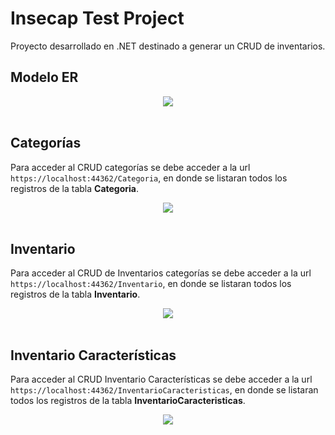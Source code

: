 # Insecap Test Project

Proyecto desarrollado en .NET destinado a generar un CRUD de inventarios.

## Modelo ER

<div align="center">
  <img src="./Images/TMSTEST/ER-Model.PNG">
</div>
<br>

## Categorías

Para acceder al CRUD categorías se debe acceder a la url `https://localhost:44362/Categoria`, en donde se listaran todos los registros de la tabla **Categoria**.

<div align="center">
  <img src="./Images/TMSTEST/CategoriaIndex.PNG">
</div>
<br>

## Inventario

Para acceder al CRUD de Inventarios categorías se debe acceder a la url `https://localhost:44362/Inventario`, en donde se listaran todos los registros de la tabla **Inventario**.

<div align="center">
  <img src="./Images/TMSTEST/InventarioIndex.PNG">
</div>
<br>

## Inventario Características

Para acceder al CRUD Inventario Características se debe acceder a la url `https://localhost:44362/InventarioCaracteristicas`, en donde se listaran todos los registros de la tabla **InventarioCaracteristicas**.

<div align="center">
  <img src="./Images/TMSTEST/InventarioCaracteristicasIndex.PNG">
</div>